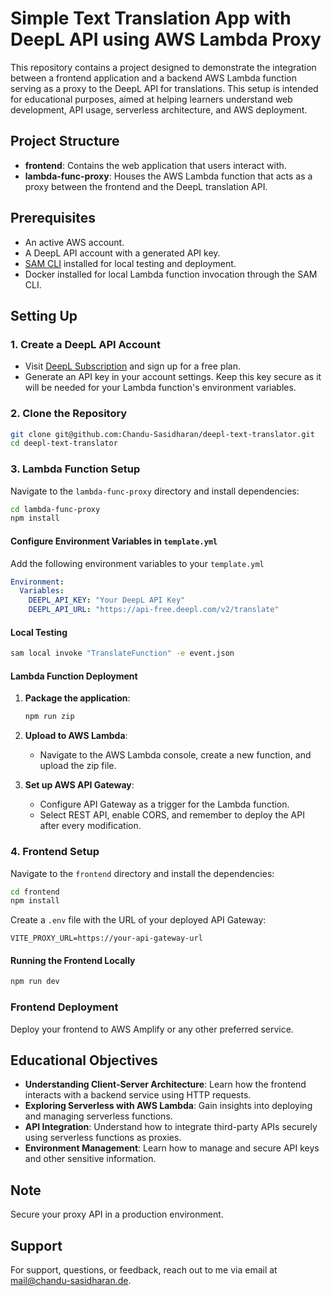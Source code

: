 # Simple Text Translation App with DeepL API using AWS Lambda Proxy

This repository contains a project designed to demonstrate the integration between a frontend application and a backend AWS Lambda function serving as a proxy to the DeepL API for translations. This setup is intended for educational purposes, aimed at helping learners understand web development, API usage, serverless architecture, and AWS deployment.

## Project Structure

- **frontend**: Contains the web application that users interact with.
- **lambda-func-proxy**: Houses the AWS Lambda function that acts as a proxy between the frontend and the DeepL translation API.

## Prerequisites

- An active AWS account.
- A DeepL API account with a generated API key.
- [SAM CLI](https://docs.aws.amazon.com/serverless-application-model/latest/developerguide/install-sam-cli.html) installed for local testing and deployment.
- Docker installed for local Lambda function invocation through the SAM CLI.

## Setting Up

### 1. Create a DeepL API Account

- Visit [DeepL Subscription](https://www.deepl.com/pro-api?cta=header-pro-api) and sign up for a free plan.
- Generate an API key in your account settings. Keep this key secure as it will be needed for your Lambda function's environment variables.

### 2. Clone the Repository

```bash
git clone git@github.com:Chandu-Sasidharan/deepl-text-translator.git
cd deepl-text-translator
```

### 3. Lambda Function Setup

Navigate to the `lambda-func-proxy` directory and install dependencies:

```bash
cd lambda-func-proxy
npm install
```

#### Configure Environment Variables in `template.yml`

Add the following environment variables to your `template.yml`

```yaml
Environment:
  Variables:
    DEEPL_API_KEY: "Your DeepL API Key"
    DEEPL_API_URL: "https://api-free.deepl.com/v2/translate"
```

#### Local Testing

```bash
sam local invoke "TranslateFunction" -e event.json
```

#### Lambda Function Deployment

1. **Package the application**:
   ```bash
   npm run zip
   ```

2. **Upload to AWS Lambda**:
   - Navigate to the AWS Lambda console, create a new function, and upload the zip file.

3. **Set up AWS API Gateway**:
   - Configure API Gateway as a trigger for the Lambda function.
   - Select REST API, enable CORS, and remember to deploy the API after every modification.

### 4. Frontend Setup

Navigate to the `frontend` directory and install the dependencies:

```bash
cd frontend
npm install
```

Create a `.env` file with the URL of your deployed API Gateway:

```plaintext
VITE_PROXY_URL=https://your-api-gateway-url
```

#### Running the Frontend Locally

```bash
npm run dev
```

### Frontend Deployment

Deploy your frontend to AWS Amplify or any other preferred service.

## Educational Objectives

- **Understanding Client-Server Architecture**: Learn how the frontend interacts with a backend service using HTTP requests.
- **Exploring Serverless with AWS Lambda**: Gain insights into deploying and managing serverless functions.
- **API Integration**: Understand how to integrate third-party APIs securely using serverless functions as proxies.
- **Environment Management**: Learn how to manage and secure API keys and other sensitive information.

## Note

Secure your proxy API in a production environment.

## Support

For support, questions, or feedback, reach out to me via email at [mail@chandu-sasidharan.de](mailto:mail@chandu-sasidharan.de).







